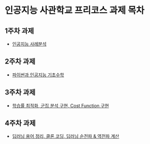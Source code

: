 # 인공지능 사관학교 프리코스 과제 목차

## 1주차 과제

- [인공지능 사례분석](https://github.com/betrayers000/AI_Academy/blob/master/1주차과제.ipynb)



## 2주차 과제

- [파이썬과 인공지능 기초수학](https://github.com/betrayers000/AI_Academy/blob/master/2주차과제.ipynb)


## 3주차 과제

- [학습률 최적화, 군집 분석 구현, Cost Function 구현](https://github.com/betrayers000/AI_Academy/blob/master/3주차과제.ipynb)


## 4주차 과제

- [딥러닝 용어 정리, 클론 코딩, 딥러닝 순전파 & 역전파 계산](https://github.com/betrayers000/AI_Academy/blob/master/4주차과제.ipynb)
